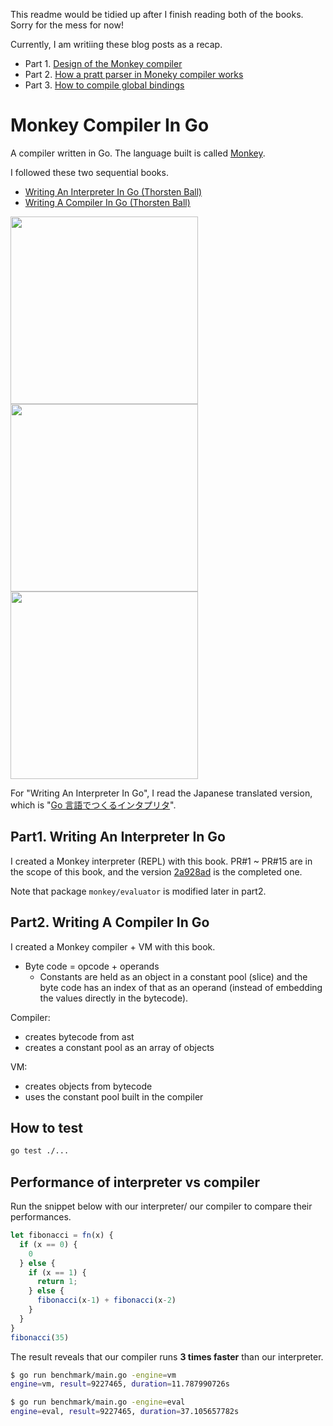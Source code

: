 This readme would be tidied up after I finish reading both of the books. Sorry for the mess for now!


Currently, I am writiing these blog posts as a recap.

- Part 1. [Design of the Monkey compiler](https://www.wantedly.com/users/67312544/post_articles/363007)
- Part 2. [How a pratt parser in Moneky compiler works](https://www.wantedly.com/users/67312544/post_articles/364335)
- Part 3. [How to compile global bindings](https://www.wantedly.com/users/67312544/post_articles/365686)





# Monkey Compiler In Go

A compiler written in Go. The language built is called [Monkey](https://monkeylang.org/).

I followed these two sequential books.

- [Writing An Interpreter In Go (Thorsten Ball)](https://interpreterbook.com/)
- [Writing A Compiler In Go (Thorsten Ball)](https://compilerbook.com/)

<img src="https://user-images.githubusercontent.com/44487754/138540981-d84fe021-86fd-41d3-8587-7070b101d769.png" height="300"><img src="https://user-images.githubusercontent.com/44487754/138540951-41167952-9f0d-49ff-8889-57daa7fba2d6.png" height="300"><img src="https://user-images.githubusercontent.com/44487754/138540965-52b709f7-d4d1-4c96-81f0-ad3de144d041.png" height="300">

For "Writing An Interpreter In Go", I read the Japanese translated version, which is "[Go 言語でつくるインタプリタ](https://www.oreilly.co.jp/books/9784873118222/)".

## Part1. Writing An Interpreter In Go

I created a Monkey interpreter (REPL) with this book.
PR#1 ~ PR#15 are in the scope of this book, and the version [2a928ad](https://github.com/kudojp/MonkeyInterpreter-Golang2021/commit/2a928adc2255b07605bea252dfc929a79115f171) is the completed one.

Note that package `monkey/evaluator` is modified later in part2.

## Part2. Writing A Compiler In Go

I created a Monkey compiler + VM with this book.

- Byte code = opcode + operands
  - Constants are held as an object in a constant pool (slice) and the byte code has an index of that as an operand (instead of embedding the values directly in the bytecode).

Compiler:

- creates bytecode from ast
- creates a constant pool as an array of objects

VM:

- creates objects from bytecode
- uses the constant pool built in the compiler


## How to test

```sh
go test ./...
```

## Performance of interpreter vs compiler

Run the snippet below with our interpreter/ our compiler to compare their performances.

```js
let fibonacci = fn(x) {
  if (x == 0) {
    0
  } else {
    if (x == 1) {
      return 1;
    } else {
      fibonacci(x-1) + fibonacci(x-2)
    }
  }
}
fibonacci(35)
```

The result reveals that our compiler runs **3 times faster** than our interpreter.

```sh
$ go run benchmark/main.go -engine=vm
engine=vm, result=9227465, duration=11.787990726s

$ go run benchmark/main.go -engine=eval
engine=eval, result=9227465, duration=37.105657782s
```
